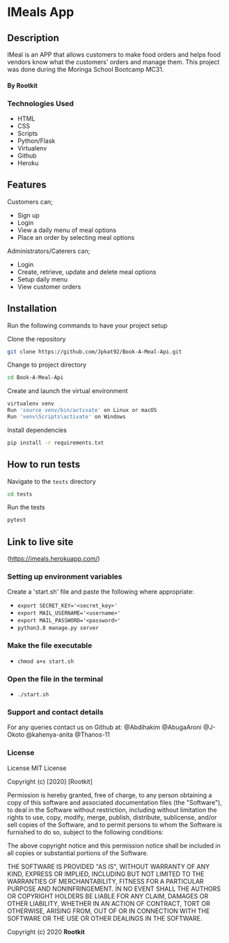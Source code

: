 # IMeals App

## Description

IMeal is an APP  that allows customers to make food orders and helps food vendors know what the customers' orders and manage them. This project was done during the Moringa School Bootcamp MC31.


#### By **Rootkit**

### Technologies Used

- HTML
- CSS
- Scripts
- Python/Flask
- Virtualenv
- Github
- Heroku

## Features

Customers can;
* Sign up
* Login
* View a daily menu of meal options
* Place an order by selecting meal options

Administrators/Caterers can;
* Login
* Create, retrieve, update and delete meal options
* Setup daily menu
* View customer orders

## Installation

Run the following commands to have your project setup

Clone the repository

```sh
git clone https://github.com/Jpkat92/Book-A-Meal-Api.git
```

Change to project directory

```sh
cd Book-A-Meal-Api
```

Create and launch the virtual environment

```sh
virtualenv venv
Run 'source venv/bin/activate' on Linux or macOS
Run 'venv\Scripts\activate' on Windows
```

Install dependencies

```sh
pip install -r requirements.txt
```

## How to  run tests

Navigate to the `tests` directory

```sh
cd tests
```
Run the tests

```sh
pytest
```

## Link to live site
(https://imeals.herokuapp.com/)


### Setting up environment variables

Create a 'start.sh' file and paste the following where appropriate:

- `export SECRET_KEY='<secret_key>'`
- `export MAIL_USERNAME='<username>'`
- `export MAIL_PASSWORD='<password>'`
- `python3.8 manage.py server`



### Make the file executable

- `chmod a+x start.sh`

### Open the file in the terminal

- `./start.sh`


### Support and contact details
For any queries contact us on Github at:
@Abdihakim
@AbugaAroni
@J-Okoto
@kahenya-anita
@Thanos-11
### License
License MIT License

Copyright (c) [2020] [Rootkit]

Permission is hereby granted, free of charge, to any person obtaining a copy of this software and associated documentation files (the "Software"), to deal in the Software without restriction, including without limitation the rights to use, copy, modify, merge, publish, distribute, sublicense, and/or sell copies of the Software, and to permit persons to whom the Software is furnished to do so, subject to the following conditions:

The above copyright notice and this permission notice shall be included in all copies or substantial portions of the Software.

THE SOFTWARE IS PROVIDED "AS IS", WITHOUT WARRANTY OF ANY KIND, EXPRESS OR IMPLIED, INCLUDING BUT NOT LIMITED TO THE WARRANTIES OF MERCHANTABILITY, FITNESS FOR A PARTICULAR PURPOSE AND NONINFRINGEMENT. IN NO EVENT SHALL THE AUTHORS OR COPYRIGHT HOLDERS BE LIABLE FOR ANY CLAIM, DAMAGES OR OTHER LIABILITY, WHETHER IN AN ACTION OF CONTRACT, TORT OR OTHERWISE, ARISING FROM, OUT OF OR IN CONNECTION WITH THE SOFTWARE OR THE USE OR OTHER DEALINGS IN THE SOFTWARE.

Copyright (c) 2020 **Rootkit**
